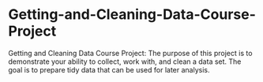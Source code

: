 # Getting-and-Cleaning-Data-Course-Project
Getting and Cleaning Data Course Project:  The purpose of this project is to demonstrate your ability to collect, work with, and clean a data set. The goal is to prepare tidy data that can be used for later analysis.
